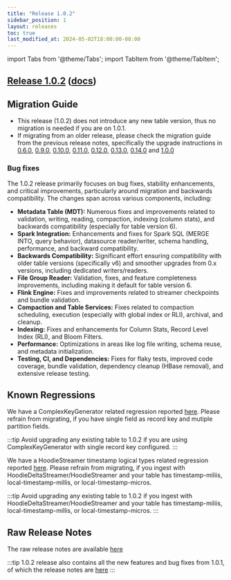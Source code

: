 ```yaml
---
title: "Release 1.0.2"
sidebar_position: 1
layout: releases
toc: true
last_modified_at: 2024-05-02T18:00:00-08:00
---
```

import Tabs from '@theme/Tabs';
import TabItem from '@theme/TabItem';

## [Release 1.0.2](https://github.com/apache/hudi/releases/tag/release-1.0.2) ([docs](/docs/quick-start-guide))

## Migration Guide

* This release (1.0.2) does not introduce any new table version, thus no migration is needed if you are on 1.0.1.
* If migrating from an older release, please check the migration guide from the previous release notes, specifically
  the upgrade instructions in [0.6.0](/releases/release-0.6.0),
  [0.9.0](/releases/release-0.9.0), [0.10.0](/releases/release-0.10.0),
  [0.11.0](/releases/release-0.11.0), [0.12.0](/releases/release-0.12.0), [0.13.0](/releases/release-0.13.0),
  [0.14.0](/releases/release-0.14.0) and [1.0.0](/releases/release-1.0.0)

### Bug fixes

The 1.0.2 release primarily focuses on bug fixes, stability enhancements, and critical improvements, particularly around migration and backwards compatibility. The changes span across various components, including:

* **Metadata Table (MDT):** Numerous fixes and improvements related to validation, writing, reading, compaction, indexing (column stats), and backwards compatibility (especially for table version 6).
* **Spark Integration:** Enhancements and fixes for Spark SQL (MERGE INTO, query behavior), datasource reader/writer, schema handling, performance, and backward compatibility.
* **Backwards Compatibility:** Significant effort ensuring compatibility with older table versions (specifically v6) and smoother upgrades from 0.x versions, including dedicated writers/readers.
* **File Group Reader:** Validation, fixes, and feature completeness improvements, including making it default for table version 6.
* **Flink Engine:** Fixes and improvements related to streamer checkpoints and bundle validation.
* **Compaction and Table Services:** Fixes related to compaction scheduling, execution (especially with global index or RLI), archival, and cleanup.
* **Indexing:** Fixes and enhancements for Column Stats, Record Level Index (RLI), and Bloom Filters.
* **Performance:** Optimizations in areas like log file writing, schema reuse, and metadata initialization.
* **Testing, CI, and Dependencies:** Fixes for flaky tests, improved code coverage, bundle validation, dependency cleanup (HBase removal), and extensive release testing.

## Known Regressions
We have a ComplexKeyGenerator related regression reported [here](release-0.14.1#known-regressions). Please refrain from migrating, if you have single field as record key and mutiple partition fields.

:::tip
Avoid upgrading any existing table to 1.0.2 if you are using ComplexKeyGenerator with single record key configured.
:::

We have a HoodieStreamer timestamp logical types related regression reported [here](release-0.14.1#known-regressions). Please refrain from migrating, if you ingest with HoodieDeltaStreamer/HoodieStreamer and your table has timestamp-miliis, local-timestamp-millis, or local-timestamp-micros.

:::tip
Avoid upgrading any existing table to 1.0.2 if you ingest with HoodieDeltaStreamer/HoodieStreamer and your table has timestamp-miliis, local-timestamp-millis, or local-timestamp-micros.
:::

## Raw Release Notes

The raw release notes are available [here](https://issues.apache.org/jira/secure/ReleaseNote.jspa?projectId=12322822&version=12355558)

:::tip
1.0.2 release also contains all the new features and bug fixes from 1.0.1, of which the release notes are [here](/releases/release-1.0.1)
:::
